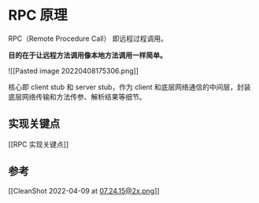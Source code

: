 # RPC 原理

RPC（Remote Procedure Call） 即远程过程调用。

**目的在于让远程方法调用像本地方法调用一样简单。**

![[Pasted image 20220408175306.png]]

核心即 client stub 和 server stub，作为 client 和底层网络通信的中间层，封装底层网络传输和方法传参、解析结果等细节。

## 实现关键点

[[RPC 实现关键点]]

## 参考

[[CleanShot 2022-04-09 at 07.24.15@2x.png]]